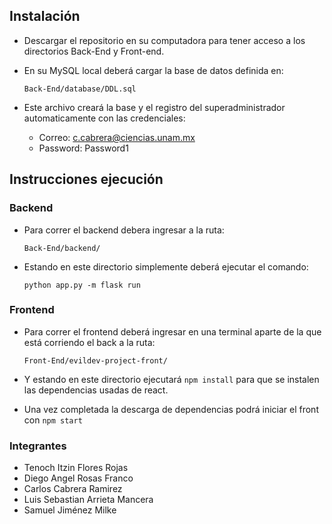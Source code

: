 ## Instalación
* Descargar el repositorio en su computadora para tener acceso a los directorios Back-End y Front-end.
* En su MySQL local deberá cargar la base de datos definida en:

    `Back-End/database/DDL.sql`
* Este archivo creará la base y el registro del superadministrador automaticamente con las credenciales:
    * Correo: c.cabrera@ciencias.unam.mx
    * Password: Password1
    
## Instrucciones ejecución

### Backend
* Para correr el backend debera ingresar a la ruta:

    `Back-End/backend/`
* Estando en este directorio simplemente deberá ejecutar el comando:

    `python app.py -m flask run`

### Frontend
* Para correr el frontend deberá ingresar en una terminal aparte de la que está corriendo el back a la ruta:

    `Front-End/evildev-project-front/`
* Y estando en este directorio ejecutará `npm install` para que se instalen las dependencias usadas de react.
* Una vez completada la descarga de dependencias podrá iniciar el front con `npm start`
 
### Integrantes
* Tenoch Itzin Flores Rojas
* Diego Angel Rosas Franco
* Carlos Cabrera Ramirez
* Luis Sebastian Arrieta Mancera
* Samuel Jiménez Milke

